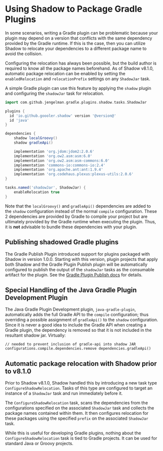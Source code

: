 # Using Shadow to Package Gradle Plugins

In some scenarios, writing a Gradle plugin can be problematic because your plugin may depend on a version that
conflicts with the same dependency provided by the Gradle runtime. If this is the case, then you can utilize Shadow
to relocate your dependencies to a different package name to avoid the collision.

Configuring the relocation has always been possible, but the build author is required to know all the package names
beforehand. As of Shadow v8.1.0, automatic package relocation can be enabled by setting the `enabledRelocation` 
and `relocationPrefix` settings on any `ShadowJar` task.

A simple Gradle plugin can use this feature by applying the `shadow` plugin and configuring the `shadowJar` task for relocation.

```groovy no-plugins
import com.github.jengelman.gradle.plugins.shadow.tasks.ShadowJar

plugins {
  id 'io.github.goooler.shadow' version '@version@'
  id 'java'
}

dependencies {
    shadow localGroovy()
    shadow gradleApi()

    implementation 'org.jdom:jdom2:2.0.6'
    implementation 'org.ow2.asm:asm:6.0'
    implementation 'org.ow2.asm:asm-commons:6.0'
    implementation 'commons-io:commons-io:2.4'
    implementation 'org.apache.ant:ant:1.9.4'
    implementation 'org.codehaus.plexus:plexus-utils:2.0.6'
}

tasks.named('shadowJar', ShadowJar) {
    enableRelocation true
}
```

Note that the `localGroovy()` and `gradleApi()` dependencies are added to the `shadow` configuration instead of the
normal `compile` configuration. These 2 dependencies are provided by Gradle to compile your project but are ultimately
provided by the Gradle runtime when executing the plugin. Thus, it is **not** advisable to bundle these dependencies
with your plugin.

## Publishing shadowed Gradle plugins
The Gradle Publish Plugin introduced support for plugins packaged with Shadow in version 1.0.0.
Starting with this version, plugin projects that apply both Shadow and the Gradle Plugin Publish plugin will be
automatically configured to publish the output of the `shadowJar` tasks as the consumable artifact for the plugin.
See the [Gradle Plugin Publish docs](https://docs.gradle.org/current/userguide/publishing_gradle_plugins.html#shadow_dependencies) for details.

## Special Handling of the Java Gradle Plugin Development Plugin

The Java Gradle Plugin Development plugin, `java-gradle-plugin`, automatically adds the full Gradle API to the `compile` 
configuration; thus overriding a possible assignment of `gradleApi()` to the `shadow` configuration.  Since it is never
a good idea to include the Gradle API when creating a Gradle plugin, the dependency is removed so that it is not 
included in the resultant shadow jar.  Virtually:

    // needed to prevent inclusion of gradle-api into shadow JAR
    configurations.compile.dependencies.remove dependencies.gradleApi()

## Automatic package relocation with Shadow prior to v8.1.0

Prior to Shadow v8.1.0, Shadow handled this by introducing a new task type `ConfigureShadowRelocation`.
Tasks of this type are configured to target an instance of a `ShadowJar` task and run immediately before it.

The `ConfigureShadowRelocation` task, scans the dependencies from the configurations specified on the associated
`ShadowJar` task and collects the package names contained within them. It then configures relocation for these
packages using the specified `prefix` on the associated `ShadowJar` task.

While this is useful for developing Gradle plugins, nothing about the `ConfigureShadowRelocation` task is tied to
Gradle projects. It can be used for standard Java or Groovy projects.